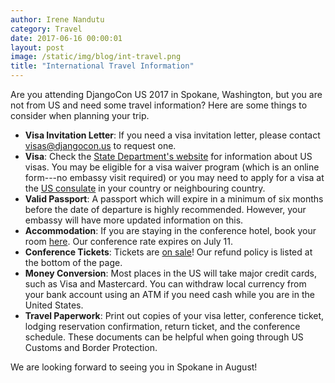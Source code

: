 ```yaml
---
author: Irene Nandutu
category: Travel
date: 2017-06-16 00:00:01
layout: post
image: /static/img/blog/int-travel.png
title: "International Travel Information"
---
```


Are you attending DjangoCon US 2017 in Spokane, Washington, but you are not from US and need some travel information? Here are some things to consider when planning your trip.

- **Visa Invitation Letter**: If you need a visa invitation letter, please contact [visas@djangocon.us](email:visas@djangocon.us) to request one.
- **Visa**: Check the [State Department's website](https://travel.state.gov/content/visas/en.html) for information about US visas. You may be eligible for a visa waiver program (which is an online form---no embassy visit required) or you may need to apply for a visa at the [US consulate](https://www.usembassy.gov/) in your country or neighbouring country.
- **Valid Passport**: A passport which will expire in a minimum of six months before the date of departure is highly recommended. However, your embassy will have more updated information on this.
- **Accommodation**: If you are staying in the conference hotel, book your room [here](https://reservations.redlion.com/ibe/details.aspx?hotelID=13746&langID=1&group=20170811&hgID=280&dt1=6432&nights=8&rooms=1&adults=1&child1=0). Our conference rate expires on July 11.
- **Conference Tickets**: Tickets are [on sale](https://ti.to/defna/djangocon-us-2017)! Our refund policy is listed at the bottom of the page.
- **Money Conversion**: Most places in the US will take major credit cards, such as Visa and Mastercard. You can withdraw local currency from your bank account using an ATM if you need cash while you are in the United States.
- **Travel Paperwork**: Print out copies of your visa letter, conference ticket, lodging reservation confirmation, return ticket, and the conference schedule. These documents can be helpful when going through US Customs and Border Protection. 

 We are looking forward to seeing you in Spokane in August!
